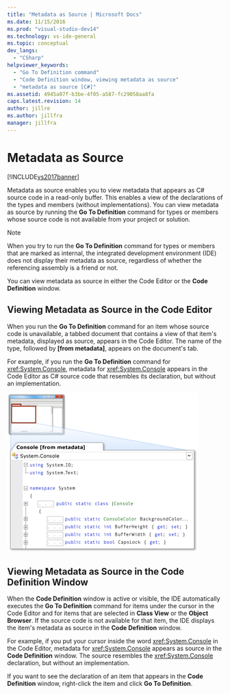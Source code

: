 ```yaml
---
title: "Metadata as Source | Microsoft Docs"
ms.date: 11/15/2016
ms.prod: "visual-studio-dev14"
ms.technology: vs-ide-general
ms.topic: conceptual
dev_langs:
  - "CSharp"
helpviewer_keywords:
  - "Go To Definition command"
  - "Code Definition window, viewing metadata as source"
  - "metadata as source [C#]"
ms.assetid: 4945a07f-b3be-4f05-a587-fc29058aa8fa
caps.latest.revision: 14
author: jillre
ms.author: jillfra
manager: jillfra
---
```

# Metadata as Source
[!INCLUDE[vs2017banner](../includes/vs2017banner.md)]

Metadata as source enables you to view metadata that appears as C# source code in a read-only buffer. This enables a view of the declarations of the types and members (without implementations). You can view metadata as source by running the **Go To Definition** command for types or members whose source code is not available from your project or solution.

> [!NOTE]
> When you try to run the **Go To Definition** command for types or members that are marked as internal, the integrated development environment (IDE) does not display their metadata as source, regardless of whether the referencing assembly is a friend or not.

 You can view metadata as source in either the Code Editor or the **Code Definition** window.

## Viewing Metadata as Source in the Code Editor
 When you run the **Go To Definition** command for an item whose source code is unavailable, a tabbed document that contains a view of that item's metadata, displayed as source, appears in the Code Editor. The name of the type, followed by **[from metadata]**, appears on the document's tab.

 For example, if you run the **Go To Definition** command for <xref:System.Console>, metadata for <xref:System.Console> appears in the Code Editor as C# source code that resembles its declaration, but without an implementation.

 ![Metadata as Source](../csharp-ide/media/metadatasource.png "MetadataSource")

## Viewing Metadata as Source in the Code Definition Window
 When the **Code Definition** window is active or visible, the IDE automatically executes the **Go To Definition** command for items under the cursor in the Code Editor and for items that are selected in **Class View** or the **Object Browser**. If the source code is not available for that item, the IDE displays the item's metadata as source in the **Code Definition** window.

 For example, if you put your cursor inside the word <xref:System.Console> in the Code Editor, metadata for <xref:System.Console> appears as source in the **Code Definition** window. The source resembles the <xref:System.Console> declaration, but without an implementation.

 If you want to see the declaration of an item that appears in the **Code Definition** window, right-click the item and click **Go To Definition**.